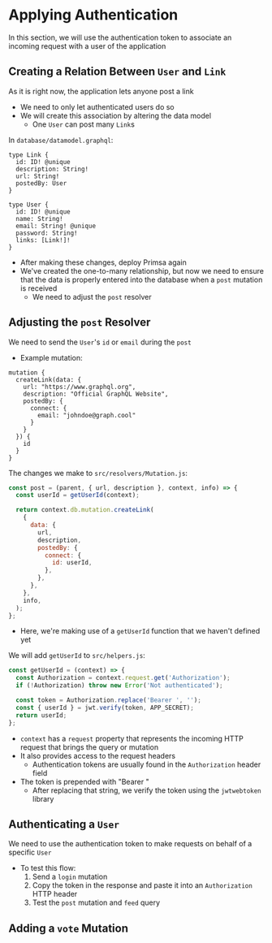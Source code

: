 # Applying Authentication
In this section, we will use the authentication token to associate an incoming request with a user of the application


## Creating a Relation Between `User` and `Link`
As it is right now, the application lets anyone post a link
- We need to only let authenticated users do so
- We will create this association by altering the data model
  - One `User` can post many `Link`s

In `database/datamodel.graphql`:

```
type Link {
  id: ID! @unique
  description: String!
  url: String!
  postedBy: User
}

type User {
  id: ID! @unique
  name: String!
  email: String! @unique
  password: String!
  links: [Link!]!
}
```

- After making these changes, deploy Primsa again
- We've created the one-to-many relationship, but now we need to ensure that the data is properly entered into the database when a `post` mutation is received
  - We need to adjust the `post` resolver


## Adjusting the `post` Resolver
We need to send the `User`'s `id` or `email` during the `post`
- Example mutation:

```
mutation {
  createLink(data: {
    url: "https://www.graphql.org",
    description: "Official GraphQL Website",
    postedBy: {
      connect: {
        email: "johndoe@graph.cool"
      }
    }
  }) {
    id
  }
}
```

The changes we make to `src/resolvers/Mutation.js`:

```javascript
const post = (parent, { url, description }, context, info) => {
  const userId = getUserId(context);

  return context.db.mutation.createLink(
    {
      data: {
        url,
        description,
        postedBy: {
          connect: {
            id: userId,
          },
        },
      },
    },
    info,
  );
};
```

- Here, we're making use of a `getUserId` function that we haven't defined yet


We will add `getUserId` to `src/helpers.js`:

```javascript
const getUserId = (context) => {
  const Authorization = context.request.get('Authorization');
  if (!Authorization) throw new Error('Not authenticated');

  const token = Authorization.replace('Bearer ', '');
  const { userId } = jwt.verify(token, APP_SECRET);
  return userId;
};
```

- `context` has a `request` property that represents the incoming HTTP request that brings the query or mutation
- It also provides access to the request headers
  - Authentication tokens are usually found in the `Authorization` header field
- The token is prepended with "Bearer "
  - After replacing that string, we verify the token using the `jwtwebtoken` library


## Authenticating a `User`
We need to use the authentication token to make requests on behalf of a specific `User`
- To test this flow:
  1. Send a `login` mutation
  2. Copy the token in the response and paste it into an `Authorization` HTTP header
  3. Test the `post` mutation and `feed` query


## Adding a `vote` Mutation
